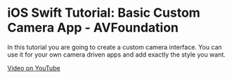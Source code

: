 # iOS Swift Tutorial: Basic Custom Camera App - AVFoundation

In this tutorial you are going to create a custom camera interface. You can use it for your own camera driven apps and add exactly the style you want.

[Video on YouTube](https://youtu.be/Zv4cJf5qdu0)


